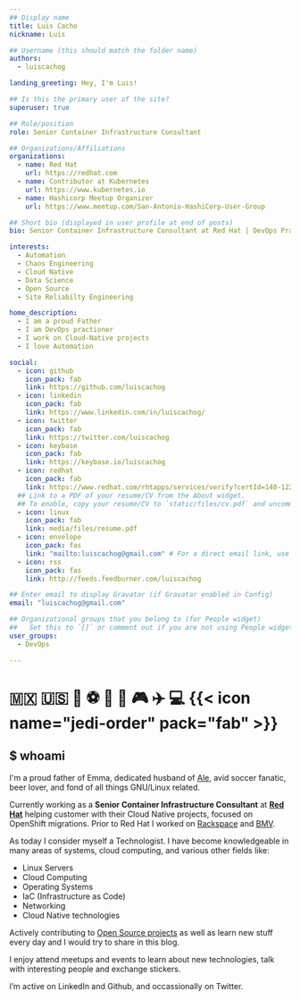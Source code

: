 ```yaml
---
## Display name
title: Luis Cacho
nickname: Luis

## Username (this should match the folder name)
authors:
  - luiscachog

landing_greeting: Hey, I'm Luis!

## Is this the primary user of the site?
superuser: true

## Role/position
role: Senior Container Infrastructure Consultant

## Organizations/Affiliations
organizations:
  - name: Red Hat
    url: https://redhat.com
  - name: Contributor at Kubernetes
    url: https://www.kubernetes.io
  - name: Hashicorp Meetup Organizer
    url: https://www.meetup.com/San-Antonio-HashiCorp-User-Group

## Short bio (displayed in user profile at end of posts)
bio: Senior Container Infrastructure Consultant at Red Hat | DevOps Practitioner | Kubernetes Enthusiast | Ansible Ninja | Data Science Noob

interests:
  - Automation
  - Chaos Engineering
  - Cloud Native
  - Data Science
  - Open Source
  - Site Reliabilty Engineering

home_description:
  - I am a proud Father
  - I am DevOps practioner
  - I work on Cloud-Native projects
  - I love Automation

social:
  - icon: github
    icon_pack: fab
    link: https://github.com/luiscachog
  - icon: linkedin
    icon_pack: fab
    link: https://www.linkedin.com/in/luiscachog/
  - icon: twitter
    icon_pack: fab
    link: https://twitter.com/luiscachog
  - icon: keybase
    icon_pack: fab
    link: https://keybase.io/luiscachog
  - icon: redhat
    icon_pack: fab
    link: https://www.redhat.com/rhtapps/services/verify?certId=140-122-987
  ## Link to a PDF of your resume/CV from the About widget.
  ## To enable, copy your resume/CV to `static/files/cv.pdf` and uncomment the lines below.
  - icon: linux
    icon_pack: fab
    link: media/files/resume.pdf
  - icon: envelope
    icon_pack: fas
    link: "mailto:luiscachog@gmail.com" # For a direct email link, use "mailto:test@example.org".
  - icon: rss
    icon_pack: fas
    link: http://feeds.feedburner.com/luiscachog

## Enter email to display Gravatar (if Gravatar enabled in Config)
email: "luiscachog@gmail.com"

## Organizational groups that you belong to (for People widget)
##   Set this to `[]` or comment out if you are not using People widget.
user_groups:
  - DevOps

---
```

# :mexico: :us: :football: :soccer: :baby: :dog: :video_game: :airplane: :computer: {{< icon name="jedi-order" pack="fab" >}}

## $ whoami

I'm a proud father of Emma, dedicated husband of [Ale](https://twitter.com/4l381), avid soccer fanatic, beer lover, and fond of all things GNU/Linux related.

Currently working as a **Senior Container Infrastructure Consultant** at **[Red Hat](https://redhat.com/)** helping customer with their Cloud Native projects, focused on OpenShift migrations.
Prior to Red Hat I worked on [Rackspace](https://www.rackspace.com) and [BMV](https://www.bmv.com.mx/).

As today I consider myself a Technologist. I have become knowledgeable in many areas of systems, cloud computing, and various other fields like:

- Linux Servers
- Cloud Computing
- Operating Systems
- IaC (Infrastructure as Code)
- Networking
- Cloud Native technologies

Actively contributing to [Open Source projects](/community#projects) as well as learn new stuff every day and I would try to share in this blog.

I enjoy attend meetups and events to learn about new technologies, talk with interesting people and exchange stickers.

I’m active on LinkedIn and Github, and occassionally on Twitter.
